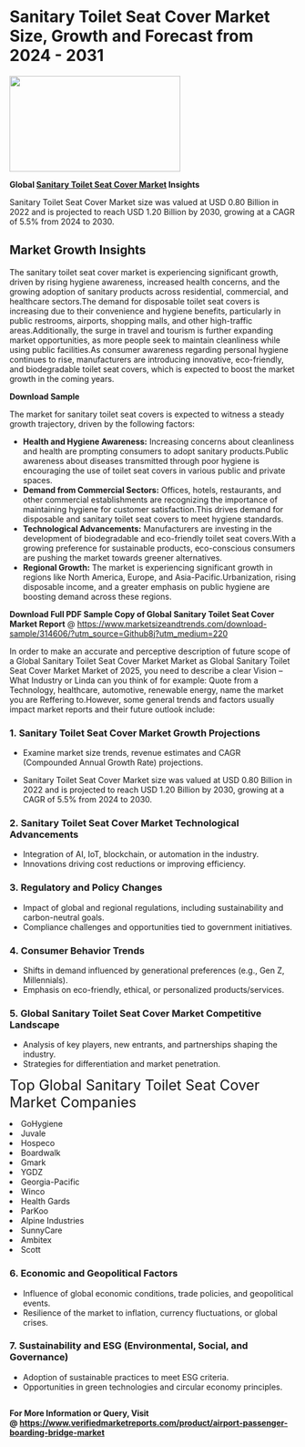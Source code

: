 <H1>Sanitary Toilet Seat Cover Market Size, Growth and Forecast from 2024 - 2031</H1><img class="aligncenter size-medium wp-image-584254" src="https://thirdeyenews.in/wp-content/uploads/2024/09/Global-Market-Research-300x168.jpeg" alt="" width="300" height="168" /><p><strong>Global&nbsp;<a href="https://www.marketsizeandtrends.com/download-sample/314606/?utm_source=Github8j?utm_medium=220">Sanitary Toilet Seat Cover Market</a> Insights</strong></p><p>Sanitary Toilet Seat Cover Market size was valued at USD 0.80 Billion in 2022 and is projected to reach USD 1.20 Billion by 2030, growing at a CAGR of 5.5% from 2024 to 2030.</p><p><h2>Market Growth Insights</h2> <p>The sanitary toilet seat cover market is experiencing significant growth, driven by rising hygiene awareness, increased health concerns, and the growing adoption of sanitary products across residential, commercial, and healthcare sectors.The demand for disposable toilet seat covers is increasing due to their convenience and hygiene benefits, particularly in public restrooms, airports, shopping malls, and other high-traffic areas.Additionally, the surge in travel and tourism is further expanding market opportunities, as more people seek to maintain cleanliness while using public facilities.As consumer awareness regarding personal hygiene continues to rise, manufacturers are introducing innovative, eco-friendly, and biodegradable toilet seat covers, which is expected to boost the market growth in the coming years.</p> <p><strong>Download Sample</strong></p> <p>The market for sanitary toilet seat covers is expected to witness a steady growth trajectory, driven by the following factors:</p> <ul> <li><strong>Health and Hygiene Awareness:</strong> Increasing concerns about cleanliness and health are prompting consumers to adopt sanitary products.Public awareness about diseases transmitted through poor hygiene is encouraging the use of toilet seat covers in various public and private spaces.</li> <li><strong>Demand from Commercial Sectors:</strong> Offices, hotels, restaurants, and other commercial establishments are recognizing the importance of maintaining hygiene for customer satisfaction.This drives demand for disposable and sanitary toilet seat covers to meet hygiene standards.</li> <li><strong>Technological Advancements:</strong> Manufacturers are investing in the development of biodegradable and eco-friendly toilet seat covers.With a growing preference for sustainable products, eco-conscious consumers are pushing the market towards greener alternatives.</li> <li><strong>Regional Growth:</strong> The market is experiencing significant growth in regions like North America, Europe, and Asia-Pacific.Urbanization, rising disposable income, and a greater emphasis on public hygiene are boosting demand across these regions.</li> </ul> <p><span class=""><strong>Download Full PDF Sample Copy of Global Sanitary Toilet Seat Cover Market Report</strong> @ <a href="https://www.marketsizeandtrends.com/download-sample/314606/?utm_source=Github8j?utm_medium=220" target="_blank">https://www.marketsizeandtrends.com/download-sample/314606/?utm_source=Github8j?utm_medium=220</a></span></p><p>In order to make an accurate and perceptive description of future scope of a Global&nbsp;Sanitary Toilet Seat Cover Market Market as Global&nbsp;Sanitary Toilet Seat Cover Market Market of 2025, you need to describe a clear Vision &ndash; What Industry or Linda can you think of for example: Quote from a Technology, healthcare, automotive, renewable energy, name the market you are Reffering to.However, some general trends and factors usually impact market reports and their future outlook include:</p><h3>1.&nbsp;<strong>Sanitary Toilet Seat Cover Market Growth Projections</strong></h3><ul><li>Examine market size trends, revenue estimates and CAGR (Compounded Annual Growth Rate) projections.</li><li><p>Sanitary Toilet Seat Cover Market size was valued at USD 0.80 Billion in 2022 and is projected to reach USD 1.20 Billion by 2030, growing at a CAGR of 5.5% from 2024 to 2030.</p></li></ul><h3>2.&nbsp;<strong>Sanitary Toilet Seat Cover Market Technological Advancements</strong></h3><ul><li>Integration of AI, IoT, blockchain, or automation in the industry.</li><li>Innovations driving cost reductions or improving efficiency.</li></ul><h3>3.&nbsp;<strong>Regulatory and Policy Changes</strong></h3><ul><li>Impact of global and regional regulations, including sustainability and carbon-neutral goals.</li><li>Compliance challenges and opportunities tied to government initiatives.</li></ul><h3>4.&nbsp;<strong>Consumer Behavior Trends</strong></h3><ul><li>Shifts in demand influenced by generational preferences (e.g., Gen Z, Millennials).</li><li>Emphasis on eco-friendly, ethical, or personalized products/services.</li></ul><h3>5.&nbsp;<strong>Global Sanitary Toilet Seat Cover Market Competitive Landscape</strong></h3><ul><li>Analysis of key players, new entrants, and partnerships shaping the industry.</li><li>Strategies for differentiation and market penetration.</li></ul><p data-pm-slice="1 1 []"><span style="color: inherit; font-family: inherit; font-size: 25px;">Top Global Sanitary Toilet Seat Cover Market Companies</span></p><div class="" data-test-id=""><p><li>GoHygiene</li><li> Juvale</li><li> Hospeco</li><li> Boardwalk</li><li> Gmark</li><li> YGDZ</li><li> Georgia-Pacific</li><li> Winco</li><li> Health Gards</li><li> ParKoo</li><li> Alpine Industries</li><li> SunnyCare</li><li> Ambitex</li><li> Scott</li></p></div><h3>6.&nbsp;<strong>Economic and Geopolitical Factors</strong></h3><ul><li>Influence of global economic conditions, trade policies, and geopolitical events.</li><li>Resilience of the market to inflation, currency fluctuations, or global crises.</li></ul><h3>7.&nbsp;<strong>Sustainability and ESG (Environmental, Social, and Governance)</strong></h3><ul><li>Adoption of sustainable practices to meet ESG criteria.</li><li>Opportunities in green technologies and circular economy principles.</li></ul><h2><strong style="font-size: 14px;">For More Information or Query, Visit @&nbsp;</strong><a style="background-color: #ffffff; font-size: 14px;" href="https://www.marketsizeandtrends.com/report/sanitary-toilet-seat-cover-market/" target="_blank">https://www.verifiedmarketreports.com/product/airport-passenger-boarding-bridge-market</a></h2>